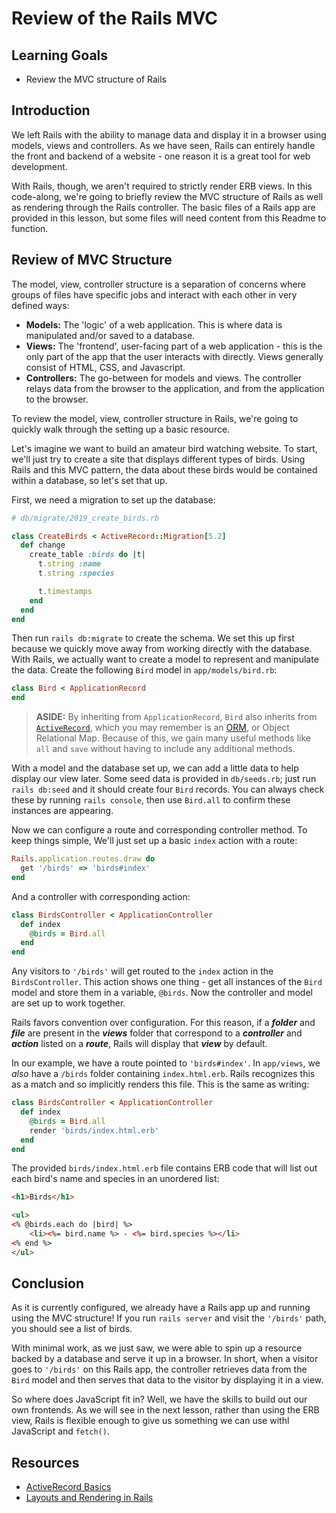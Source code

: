 # Review of the Rails MVC

## Learning Goals

- Review the MVC structure of Rails

## Introduction

We left Rails with the ability to manage data and display it in a browser using
models, views and controllers. As we have seen, Rails can entirely handle the
front and backend of a website - one reason it is a great tool for web
development.

With Rails, though, we aren't required to strictly render ERB views. In this
code-along, we're going to briefly review the MVC structure of Rails as well as
rendering through the Rails controller. The basic files of a Rails app are 
provided in this lesson, but some files will need content from this Readme to 
function.

## Review of MVC Structure

The model, view, controller structure is a separation of concerns where groups
of files have specific jobs and interact with each other in very defined ways:

- **Models:** The 'logic' of a web application. This is where data is
  manipulated and/or saved to a database.
- **Views:** The 'frontend', user-facing part of a web application - this is
  the only part of the app that the user interacts with directly. Views generally
  consist of HTML, CSS, and Javascript.
- **Controllers:** The go-between for models and views. The controller relays
  data from the browser to the application, and from the application to the
  browser.

To review the model, view, controller structure in Rails, we're going to quickly
walk through the setting up a basic resource. 

Let's imagine we want to build an amateur bird watching website. To start, we'll 
just try to create a site that displays different types of birds. Using Rails and 
this MVC pattern, the data about these birds would be contained within a database, 
so let's set that up.

First, we need a migration to set up the database:

```ruby
# db/migrate/2019_create_birds.rb

class CreateBirds < ActiveRecord::Migration[5.2]
  def change
    create_table :birds do |t|
      t.string :name
      t.string :species

      t.timestamps
    end
  end
end
```

Then run `rails db:migrate` to create the schema. We set this up first because
we quickly move away from working directly with the database. With
Rails, we actually want to create a model to represent and manipulate the data. Create
the following `Bird` model in `app/models/bird.rb`:

```ruby
class Bird < ApplicationRecord
end
```

> **ASIDE:** By inheriting from `ApplicationRecord`, `Bird` also inherits from
> [`ActiveRecord`][activerecord], which you may remember is an [ORM][], or Object
> Relational Map. Because of this, we gain many useful methods like `all` and
> `save` without having to include any additional methods.

With a model and the database set up, we can add a little data to help display
our view later. Some seed data is provided in `db/seeds.rb`; just run `rails
db:seed` and it should create four `Bird` records. You can always check these by
running `rails console`, then use `Bird.all` to confirm these instances are appearing.

Now we can configure a route and corresponding controller method. To keep things
simple, We'll just set up a basic `index` action with a route:

```ruby
Rails.application.routes.draw do
  get '/birds' => 'birds#index'
end
```

And a controller with corresponding action:

```ruby
class BirdsController < ApplicationController
  def index
    @birds = Bird.all
  end
end
```

Any visitors to `'/birds'` will get routed to the `index` action in the
`BirdsController`. This action shows one thing - get all instances of the `Bird`
model and store them in a variable, `@birds`. Now the controller and model are
set up to work together.

Rails favors convention over configuration. For this reason, if a **_folder_**
and **_file_** are present in the **_views_** folder that correspond to a
**_controller_** and **_action_** listed on a **_route_**, Rails will display
that **_view_** by default. 

In our example, we have a route pointed to `'birds#index'`. In `app/views`, we
_also_ have a `/birds` folder containing `index.html.erb`. Rails recognizes this
as a match and so implicitly renders this file. This is the same as writing:

```ruby
class BirdsController < ApplicationController
  def index
    @birds = Bird.all
    render 'birds/index.html.erb'
  end
end
```

The provided `birds/index.html.erb` file contains ERB code that will list out each
bird's name and species in an unordered list:

```html
<h1>Birds</h1>

<ul>
<% @birds.each do |bird| %>
    <li><%= bird.name %> - <%= bird.species %></li>
<% end %>
</ul>
```

## Conclusion

As it is currently configured, we already have a Rails app up and running using 
the MVC structure! If you run `rails server` and visit the `'/birds'` path, you 
should see a list of birds.

With minimal work, as we just saw, we were able to spin up a resource backed by
a database and serve it up in a browser. In short, when a visitor goes to
`'/birds'` on this Rails app, the controller retrieves data from the `Bird`
model and then serves that data to the visitor by displaying it in a view. 

So where does JavaScript fit in? Well, we have the skills to build out our own
frontends. As we will see in the next lesson, rather than using the ERB view,
Rails is flexible enough to give us something we can use withl
JavaScript and `fetch()`.

## Resources

- [ActiveRecord Basics][activerecord]
- [Layouts and Rendering in Rails][layouts]

[activerecord]: https://guides.rubyonrails.org/active_record_basics.html
[layouts]: https://guides.rubyonrails.org/v5.2/layouts_and_rendering.html
[orm]: https://en.wikipedia.org/wiki/Object-relational_mapping
